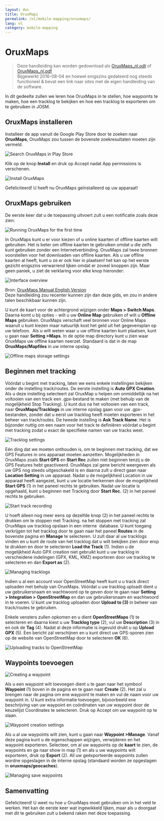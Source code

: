 ```yaml
---
layout: doc
title: OruxMaps
permalink: /nl/mobile-mapping/oruxmaps/
lang: nl
category: mobile-mapping
---
```


OruxMaps
===============

> Deze handleiding kan worden gedownload als [OruxMaps_nl.odt](/files/OruxMaps_nl.odt) of [OruxMaps_nl.pdf](/files/OruxMaps_nl.pdf)  
> Bijgewerkt 2016-08-04 en hoewel enigszins gedateerd nog steeds functioneel & bevat een link naar sites met de eigen handleiding van de software.

In dit gedeelte zullen we leren hoe OruxMaps in te stellen, hoe waypoints te maken, hoe een tracklog te bekijken en hoe een tracklog te exporteren om te gebruiken in JOSM.  

OruxMaps installeren 
------------------

Installeer de app vanuit de Google Play Store door te zoeken naar **OruxMaps**, OruxMaps zou tussen de bovenste zoekresultaten moeten zijn vermeld.  

![Search OruxMaps in Play Store][]

Klik op de knop **Install** en druk op Accept nadat App permissions is verschenen.  

![Install OruxMaps][]

Gefeliciteerd! U heeft nu OruxMaps geïnstalleerd op uw apparaat!  

OruxMaps gebruiken
--------------------

De eerste keer dat u de toepassing uitvoert zult u een notificatie zoals deze zien:  

![Running OruxMaps for the first time][]

In OruxMaps kunt u er voor kiezen of u online kaarten of offline kaarten wilt gebruiken. Het is beter om offline kaarten te gebruiken omdat u die zelfs kunt gebruiken zonder een Internetverbinding. OruxMaps zal twee bronnen voorstellen voor het downloaden van offline kaarten. Als u uw offline kaarten al heeft, kunt u ze er ook hier in plaatsen! het kan op het eerste gezicht enigszins verwarrend lijken omdat er zoveel knoppen zijn. Maar geen paniek, u ziet de verklaring voor elke knop hieronder:  

![Interface overview][]

Bron: [OruxMaps Manual English Version](http://www.google.com/url?q=http%3A%2F%2Fwww.oruxmaps.com%2Foruxmapsmanual_en.pdf&sa=D&sntz=1&usg=AFQjCNFY7Tk-Gzz9NFKy9WOsnfnn8x3Kwg)  
Deze handleiding zou recenter kunnen zijn dan deze gids, en zou in andere talen beschikbaar kunnen zijn.  

U kunt de kaart voor de achtergrond wijzigen onder **Maps \> Switch Maps**. Daarna komt u bij opties - wilt u uw **Online Map** gebruiken of wilt u
**Offline Maps** gebruiken. OruxMaps verschaft veel bronnen voor Online Maps waaruit u kunt kiezen maar natuurlijk kost het geld uit het gegevensplan op uw telefoon.  Als u wilt weten waar u uw offline kaarten kunt plaatsen, kunt u gaan naar **Setting \>Maps**. In de optie map directory kunt u zien waar OruxMaps uw
offline kaarten neerzet. Standaard is dat in de map **OruxMaps/Mapfiles** in uw interne opslag.  

![Offline maps storage settings][]

Beginnen met tracking
--------------

Vóórdat u begint met tracking, laten we eens enkele instellingen bekijken onder de instelling track/routes. De eerste instelling is **Auto GPX Creation**. Als u deze instelling selecteert zal OruxMap u helpen om onmiddellijk na het voltooien van een track een .gpx-bestand te maken (met behulp van de mogelijkheid Stop Tracking). U kunt dus na het voltooien van een track, naar **OruxMaps/Tracklogs** in uw interne opslag gaan voor uw .gpx-bestanden, zonder dat u eerst uw tracklog heeft moeten exporteren in het beheer van track/routes. De tweede instelling is **Ask Track Name**. Het is bijzonder nuttig om een naam voor het track te definiëren vóórdat u begint met tracking zodat u exact de specifieke namen van uw tracks weet.  

![Tracklog settings][]

Eén ding dat we moeten onthouden is, om te beginnen met tracking, dat we GPS Features in ons apparaat moeten aanzetten. Mogelijkheden in OruxMaps zoals **Start GPS** en **Start Rec** zullen niet beginnen tenzij u de GPS Features hebt geactiveerd. OruxMaps zal gene bericht weergeven als uw GPS nog steeds uitgeschakeld is en daarna zult u direct gaan naar **Location Setting** in uw apparaat. Nadat u de mogelijkheid Location in uw apparaat heeft aangezet, kunt u uw locatie herkennen door de mogelijkheid **Start GPS** (1) in het paneel rechts te gebruiken. Nadat uw locatie is opgehaald, kunt u beginnen met Tracking door **Start Rec.** (2) in het paneel rechts te gebruiken.  

![Start track recording][]

U hoeft alleen nog meer eens op dezelfde knop (2) in het paneel rechts te drukken om te stoppen met Tracking. na het stoppen met tracking zal OruxMaps uw tracklog opslaan in een interne  database. U kunt toegang verkrijgen tot het tracklog door te gaan naar het paneel **Routes** in de bovenste pagina en **Manage** te selecteren. U zult daar al uw tracklogs vinden en u kunt de route van het tracklog dat u wilt bekijken zien door erop te drukken en door te selecteren **Load the Track** (1). Indien u de mogelijkheid Auto GPX creation niet gebruikt kunt u uw tracklog in verscheidene indelingen (GPX, KML, KMZ) exporteren door uw tracklog te selecteren en dan **Export as** (2).  

![Managing tracklogs][]

Indien u al een account voor OpenStreetMap heeft kunt u u track direct uploaden met behulp van OruxMaps. Vóórdat u uw tracklog uploadt dient u uw gebruikersnaam en wachtwoord op te geven door te gaan naar **Setting \> Integration \> OpenStreetMap** en dan uw gebruikersnaam en wachtwoord in te voeren. U kunt uw tracklog uploaden door **Upload to (3)** in beheer van track/routes te gebruiken.  

Enkele vensters zullen opkomen en u dient **OpenStreetMaps** (1) te selecteren en daarna kiest u uw **Tracklog type** (2), vul uw **Description** (3) in en ook de **Tag** (4). Nadat al deze informatie is ingevuld drukt u op **Upload GPX** (5). Een bericht zal verschijnen en u kunt direct uw GPS-sporen zien op de website van OpenStreetMap door te selecteren **OK** (6).  

![Uploading tracks to OpenStreetMap][]

Waypoints toevoegen
---------------------

![Creating a waypoint][]

Als u een waypoint wilt toevoegen dient u te gaan naar het symbool **Waypoint** (1) boven in de pagina en te gaan naar **Create** (2). Het zal u brengen naar de pagina om ene waypoint te maken en vul de naam voor uw waypoint in. U kunt extra informatie toevoegen, bijvoorbeeld ene beschrijving van uw waypoint en coördinaten van uw waypoint door de keuzelijst Coordinates te selecteren. Druk op Accept om uw waypoint op te slaan.  

![Waypoint creation settings][]

Als u al uw waypoints wilt zien, kunt u gaan naar **Waypoint \>Manage**. Vanaf deze pagina kunt u de eigenschappen wijzigen, verwijderen en het waypoint exporteren. Selecteer, om al uw waypoints op de **kaart** te zien, de waypoints en ga naar show in map (1) en als u uw waypoints wilt exporteren, druk op **Export** (2). All uw geëxporteerde waypoints zullen wordne opgeslagen in de interne opslag (standaard worden ze opgeslagen in **oruxmaps/geocaches**).  

![Managing save waypoints][]

Samenvatting
-----------

Gefeliciteerd! U weet nu hoe u OruxMaps moet gebruiken om in het veld te werken. Het kan de eerste keer wat ingewikkeld lijken, maar als u doorgaat met dit te gebruiken zult u bekend raken met deze toepassing.  

[Search OruxMaps in Play Store]: /images/mobile-mapping/oruxmaps_image00.png
[Install OruxMaps]: /images/mobile-mapping/oruxmaps_image03.png
[Running OruxMaps for the first time]: /images/mobile-mapping/oruxmaps_image01.png
[Interface overview]: /images/mobile-mapping/oruxmaps_image09.png
[Offline maps storage settings]: /images/mobile-mapping/oruxmaps_image06.png
[Tracklog settings]: /images/mobile-mapping/oruxmaps_image11.png
[Start track recording]: /images/mobile-mapping/oruxmaps_image02.png
[Managing tracklogs]: /images/mobile-mapping/oruxmaps_image10.png
[Uploading tracks to OpenStreetMap]: /images/mobile-mapping/oruxmaps_image05.png
[Creating a waypoint]: /images/mobile-mapping/oruxmaps_image07.png
[Waypoint creation settings]: /images/mobile-mapping/oruxmaps_image08.png
[Managing save waypoints]: /images/mobile-mapping/oruxmaps_image04.png